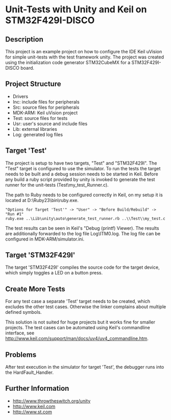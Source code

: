 
# Unit-Tests with Unity and Keil on STM32F429I-DISCO

## Description

This project is an example project on how to configure the IDE Keil uVision
for simple unit-tests with the test framework unity. The project was created
using the initialization code generator STM32CubeMX for a STM32F429I-DISCO
board.

## Project Structure

 - Drivers
 - Inc: include files for peripherals
 - Src: source files for peripherals
 - MDK-ARM: Keil uVision project
 - Test: source files for tests
 - Usr: user's source and include files
 - Lib: external libraries
 - Log: generated log files

## Target 'Test'

The project is setup to have two targets, "Test" and "STM32F429I". The "Test"
target is configured to use the simulator. To run the tests the target needs 
to be built and a debug session needs to be started in Keil. Before any build
a ruby script provided by unity is invoked to generate the test runner for the
unit-tests (Test\my_test_Runner.c).

The path to Ruby needs to be configured correctly in Keil, on my setup it is 
located at D:\Ruby23\bin\ruby.exe.

    "Options for Target 'Test'" -> "User" -> "Before Build/Rebuild" -> "Run #1"
    ruby.exe ..\Lib\unity\auto\generate_test_runner.rb ..\\Test\\my_test.c

The test results can be seen in Keil's "Debug (printf) Viewer). The results are
additionally forwarded to the log file Log\ITM0.log. The log file can be 
configured in MDK-ARM/simulator.ini.

## Target 'STM32F429I'

The target 'STM32F429I' compiles the source code for the target device, which
simply toggles a LED on a button press.

## Create More Tests

For any test case a separate 'Test' target needs to be created, which excludes the
other test cases. Otherwise the linker complains about multiple defined symbols.

This solution is not suited for huge projects but it works fine for smaller
projects. The test cases can be automated using Keil's commandline interface,
see http://www.keil.com/support/man/docs/uv4/uv4_commandline.htm.

## Problems

After test execution in the simulator for target 'Test', the debugger runs into
the HardFault_Handler.


## Further Information

- http://www.throwtheswitch.org/unity
- http://www.keil.com
- http://www.st.com




